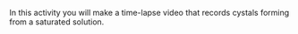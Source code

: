 In this activity you will make a time-lapse video that records cystals forming from a saturated solution.
